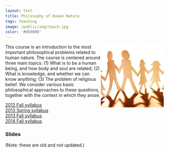 ```yaml
---
layout: text
title: Philosophy of Human Nature
tags: Teaching
image: /public/img/teach.jpg
color: '#d58000'
---
```


<img class="img-single" align="right" src="/public/img/humannature.jpg" width="200">

This course is an introduction to the most important philosophical problems related to human nature. The course is centered around three main topics: (1) What is to be a human being, and how body and soul are related; (2) What is knowledge, and whether we can know anything; (3) The problem of religious belief. We consider various basic philosophical approaches to these questions, together with the context in which they arose.

<a href="http://zitavtoth.com/2_teaching/HN/HN_2012F.pdf">2012 Fall syllabus</a>
<br>
<a href="http://zitavtoth.com/2_teaching/HN/HN_2013S.pdf">2013 Spring syllabus</a>
<br>
<a href="http://zitavtoth.com/2_teaching/HN/HN_2013F.pdf">2013 Fall syllabus</a>
<br>
<a href="http://zitavtoth.com/2_teaching/HN/HN_2014F.pdf">2014 Fall syllabus</a>




### Slides
(Note: these are old and not updated.)


